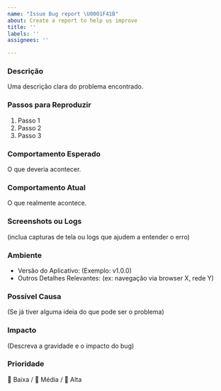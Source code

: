 ```yaml
---
name: "Issue Bug report \U0001F41B"
about: Create a report to help us improve
title: ''
labels: ''
assignees: ''

---
```


### Descrição
Uma descrição clara do problema encontrado.

### Passos para Reproduzir
1. Passo 1
2. Passo 2
3. Passo 3

### Comportamento Esperado
O que deveria acontecer.

### Comportamento Atual
O que realmente acontece.

### Screenshots ou Logs
(inclua capturas de tela ou logs que ajudem a entender o erro)

### Ambiente
- Versão do Aplicativo: (Exemplo: v1.0.0)
- Outros Detalhes Relevantes: (ex: navegação via browser X, rede Y)

### Possível Causa
(Se já tiver alguma ideia do que pode ser o problema)

### Impacto
(Descreva a gravidade e o impacto do bug)

### Prioridade
🔷 Baixa / 🔶 Média / 🔴 Alta
